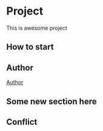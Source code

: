 # Project
This is awesome project
## How to start
## Author
[Author](author.md)
## Some new section here
## Conflict